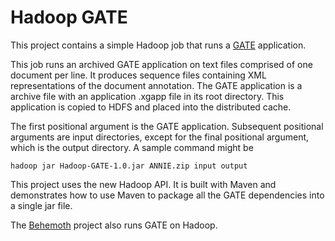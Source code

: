 Hadoop GATE
===========

This project contains a simple Hadoop job that runs a [GATE](http://gate.ac.uk/ "GATE") application.

This job runs an archived GATE application on text files comprised of one document per line. It produces sequence files
containing XML representations of the document annotation. The GATE application is a archive file with an
application .xgapp file in its root directory. This application is copied to HDFS and placed into the distributed
cache.

The first positional argument is the GATE application. Subsequent positional arguments are input directories,
except for the final positional argument, which is the output directory. A sample command might be

	hadoop jar Hadoop-GATE-1.0.jar ANNIE.zip input output

This project uses the new Hadoop API. It is built with Maven and demonstrates how to use Maven to package all the
GATE dependencies into a single jar file.

The [Behemoth](https://github.com/jnioche/behemoth) project also runs GATE on Hadoop.